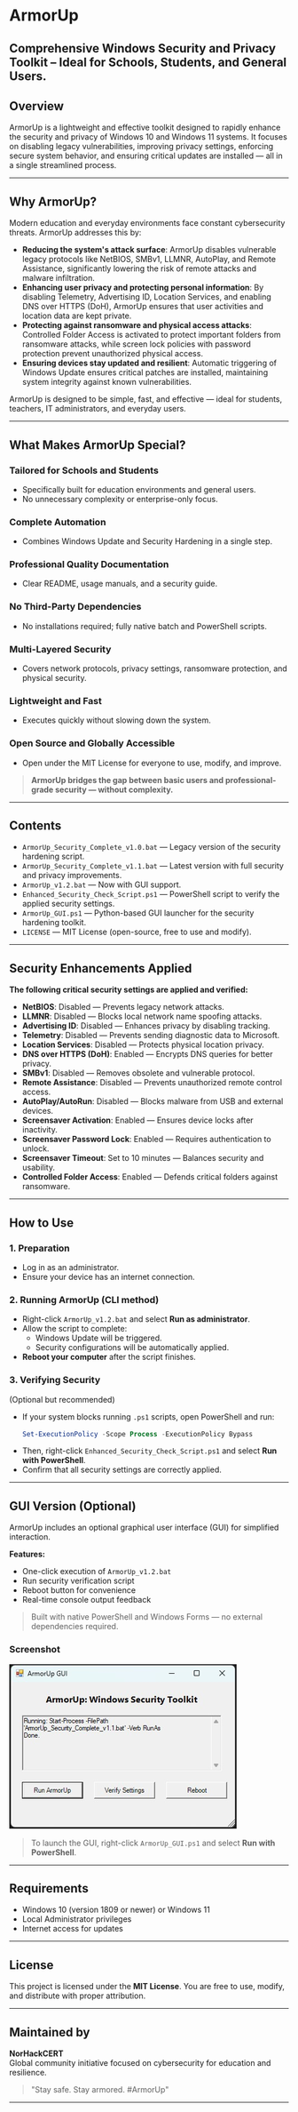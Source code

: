 # ArmorUp
Comprehensive Windows Security and Privacy Toolkit – Ideal for Schools, Students, and General Users.
---

## Overview
ArmorUp is a lightweight and effective toolkit designed to rapidly enhance the security and privacy of Windows 10 and Windows 11 systems. It focuses on disabling legacy vulnerabilities, improving privacy settings, enforcing secure system behavior, and ensuring critical updates are installed — all in a single streamlined process.

---

## Why ArmorUp?

Modern education and everyday environments face constant cybersecurity threats. ArmorUp addresses this by:

- **Reducing the system's attack surface**: ArmorUp disables vulnerable legacy protocols like NetBIOS, SMBv1, LLMNR, AutoPlay, and Remote Assistance, significantly lowering the risk of remote attacks and malware infiltration.
- **Enhancing user privacy and protecting personal information**: By disabling Telemetry, Advertising ID, Location Services, and enabling DNS over HTTPS (DoH), ArmorUp ensures that user activities and location data are kept private.
- **Protecting against ransomware and physical access attacks**: Controlled Folder Access is activated to protect important folders from ransomware attacks, while screen lock policies with password protection prevent unauthorized physical access.
- **Ensuring devices stay updated and resilient**: Automatic triggering of Windows Update ensures critical patches are installed, maintaining system integrity against known vulnerabilities.

ArmorUp is designed to be simple, fast, and effective — ideal for students, teachers, IT administrators, and everyday users.

---

## What Makes ArmorUp Special?

###   Tailored for Schools and Students
- Specifically built for education environments and general users.
- No unnecessary complexity or enterprise-only focus.

###   Complete Automation
- Combines Windows Update and Security Hardening in a single step.

###   Professional Quality Documentation
- Clear README, usage manuals, and a security guide.

###   No Third-Party Dependencies
- No installations required; fully native batch and PowerShell scripts.

###   Multi-Layered Security
- Covers network protocols, privacy settings, ransomware protection, and physical security.

###   Lightweight and Fast
- Executes quickly without slowing down the system.

###   Open Source and Globally Accessible
- Open under the MIT License for everyone to use, modify, and improve.

> **ArmorUp bridges the gap between basic users and professional-grade security — without complexity.**

---

## Contents

- `ArmorUp_Security_Complete_v1.0.bat` — Legacy version of the security hardening script.
- `ArmorUp_Security_Complete_v1.1.bat` — Latest version with full security and privacy improvements.
- `ArmorUp_v1.2.bat` — Now with GUI support.
- `Enhanced_Security_Check_Script.ps1` — PowerShell script to verify the applied security settings.
- `ArmorUp_GUI.ps1` — Python-based GUI launcher for the security hardening toolkit.
- `LICENSE` — MIT License (open-source, free to use and modify).

---

## Security Enhancements Applied

**The following critical security settings are applied and verified:**

- **NetBIOS**: Disabled — Prevents legacy network attacks.
- **LLMNR**: Disabled — Blocks local network name spoofing attacks.
- **Advertising ID**: Disabled — Enhances privacy by disabling tracking.
- **Telemetry**: Disabled — Prevents sending diagnostic data to Microsoft.
- **Location Services**: Disabled — Protects physical location privacy.
- **DNS over HTTPS (DoH)**: Enabled — Encrypts DNS queries for better privacy.
- **SMBv1**: Disabled — Removes obsolete and vulnerable protocol.
- **Remote Assistance**: Disabled — Prevents unauthorized remote control access.
- **AutoPlay/AutoRun**: Disabled — Blocks malware from USB and external devices.
- **Screensaver Activation**: Enabled — Ensures device locks after inactivity.
- **Screensaver Password Lock**: Enabled — Requires authentication to unlock.
- **Screensaver Timeout**: Set to 10 minutes — Balances security and usability.
- **Controlled Folder Access**: Enabled — Defends critical folders against ransomware.

---

## How to Use

### 1. Preparation
- Log in as an administrator.
- Ensure your device has an internet connection.

### 2. Running ArmorUp (CLI method)
- Right-click `ArmorUp_v1.2.bat` and select **Run as administrator**.
- Allow the script to complete:
  - Windows Update will be triggered.
  - Security configurations will be automatically applied.
- **Reboot your computer** after the script finishes.

### 3. Verifying Security
(Optional but recommended)

- If your system blocks running `.ps1` scripts, open PowerShell and run:
  ```powershell
  Set-ExecutionPolicy -Scope Process -ExecutionPolicy Bypass
  ```
- Then, right-click `Enhanced_Security_Check_Script.ps1` and select **Run with PowerShell**.
- Confirm that all security settings are correctly applied.

---

## GUI Version (Optional)

ArmorUp includes an optional graphical user interface (GUI) for simplified interaction.

**Features:**
- One-click execution of `ArmorUp_v1.2.bat`
- Run security verification script
- Reboot button for convenience
- Real-time console output feedback

> Built with native PowerShell and Windows Forms — no external dependencies required.

### Screenshot

![ArmorUp GUI Screenshot](assets/ArmorUp_GUI_Screenshot.jpg)

> To launch the GUI, right-click `ArmorUp_GUI.ps1` and select **Run with PowerShell**.

---

## Requirements

- Windows 10 (version 1809 or newer) or Windows 11
- Local Administrator privileges
- Internet access for updates

---

## License

This project is licensed under the **MIT License**.
You are free to use, modify, and distribute with proper attribution.

---

## Maintained by
**NorHackCERT**  
Global community initiative focused on cybersecurity for education and resilience.

> "Stay safe. Stay armored. #ArmorUp"

---
